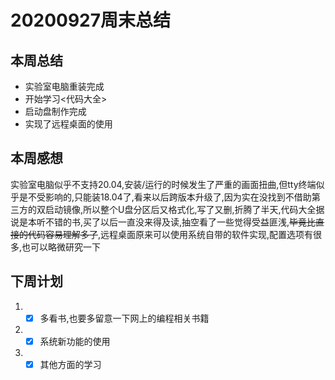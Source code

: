 ﻿# 20200927周末总结

## 本周总结
* 实验室电脑重装完成
* 开始学习<代码大全>
* 启动盘制作完成
* 实现了远程桌面的使用
## 本周感想
实验室电脑似乎不支持20.04,安装/运行的时候发生了严重的画面扭曲,但tty终端似乎是不受影响的,只能装18.04了,看来以后跨版本升级了,因为实在没找到不借助第三方的双启动镜像,所以整个U盘分区后又格式化,写了又删,折腾了半天,代码大全据说是本听不错的书,买了以后一直没来得及读,抽空看了一些觉得受益匪浅,~~毕竟比直接的代码容易理解多了~~,远程桌面原来可以使用系统自带的软件实现,配置选项有很多,也可以略微研究一下
## 下周计划
1. - [x] 多看书,也要多留意一下网上的编程相关书籍
2. - [x] 系统新功能的使用
3.  - [x] 其他方面的学习
